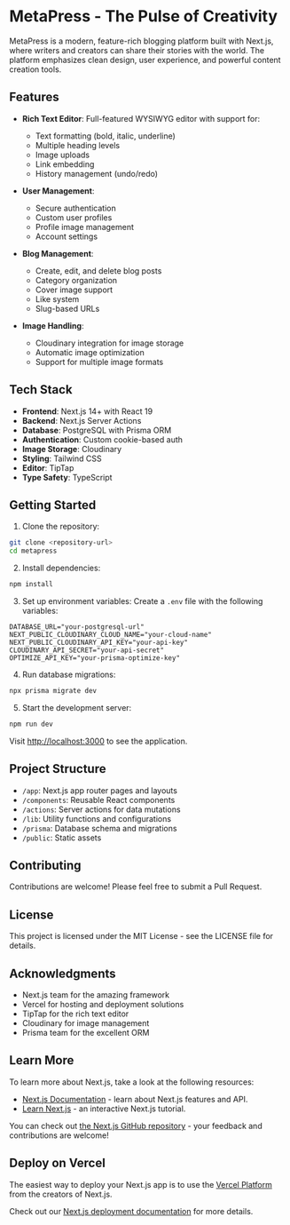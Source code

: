 # MetaPress - The Pulse of Creativity

MetaPress is a modern, feature-rich blogging platform built with Next.js, where writers and creators can share their stories with the world. The platform emphasizes clean design, user experience, and powerful content creation tools.

## Features

- **Rich Text Editor**: Full-featured WYSIWYG editor with support for:

  - Text formatting (bold, italic, underline)
  - Multiple heading levels
  - Image uploads
  - Link embedding
  - History management (undo/redo)

- **User Management**:

  - Secure authentication
  - Custom user profiles
  - Profile image management
  - Account settings

- **Blog Management**:

  - Create, edit, and delete blog posts
  - Category organization
  - Cover image support
  - Like system
  - Slug-based URLs

- **Image Handling**:
  - Cloudinary integration for image storage
  - Automatic image optimization
  - Support for multiple image formats

## Tech Stack

- **Frontend**: Next.js 14+ with React 19
- **Backend**: Next.js Server Actions
- **Database**: PostgreSQL with Prisma ORM
- **Authentication**: Custom cookie-based auth
- **Image Storage**: Cloudinary
- **Styling**: Tailwind CSS
- **Editor**: TipTap
- **Type Safety**: TypeScript

## Getting Started

1. Clone the repository:

```bash
git clone <repository-url>
cd metapress
```

2. Install dependencies:

```bash
npm install
```

3. Set up environment variables:
   Create a `.env` file with the following variables:

```env
DATABASE_URL="your-postgresql-url"
NEXT_PUBLIC_CLOUDINARY_CLOUD_NAME="your-cloud-name"
NEXT_PUBLIC_CLOUDINARY_API_KEY="your-api-key"
CLOUDINARY_API_SECRET="your-api-secret"
OPTIMIZE_API_KEY="your-prisma-optimize-key"
```

4. Run database migrations:

```bash
npx prisma migrate dev
```

5. Start the development server:

```bash
npm run dev
```

Visit [http://localhost:3000](http://localhost:3000) to see the application.

## Project Structure

- `/app`: Next.js app router pages and layouts
- `/components`: Reusable React components
- `/actions`: Server actions for data mutations
- `/lib`: Utility functions and configurations
- `/prisma`: Database schema and migrations
- `/public`: Static assets

## Contributing

Contributions are welcome! Please feel free to submit a Pull Request.

## License

This project is licensed under the MIT License - see the LICENSE file for details.

## Acknowledgments

- Next.js team for the amazing framework
- Vercel for hosting and deployment solutions
- TipTap for the rich text editor
- Cloudinary for image management
- Prisma team for the excellent ORM

## Learn More

To learn more about Next.js, take a look at the following resources:

- [Next.js Documentation](https://nextjs.org/docs) - learn about Next.js features and API.
- [Learn Next.js](https://nextjs.org/learn) - an interactive Next.js tutorial.

You can check out [the Next.js GitHub repository](https://github.com/vercel/next.js) - your feedback and contributions are welcome!

## Deploy on Vercel

The easiest way to deploy your Next.js app is to use the [Vercel Platform](https://vercel.com/new?utm_medium=default-template&filter=next.js&utm_source=create-next-app&utm_campaign=create-next-app-readme) from the creators of Next.js.

Check out our [Next.js deployment documentation](https://nextjs.org/docs/app/building-your-application/deploying) for more details.
